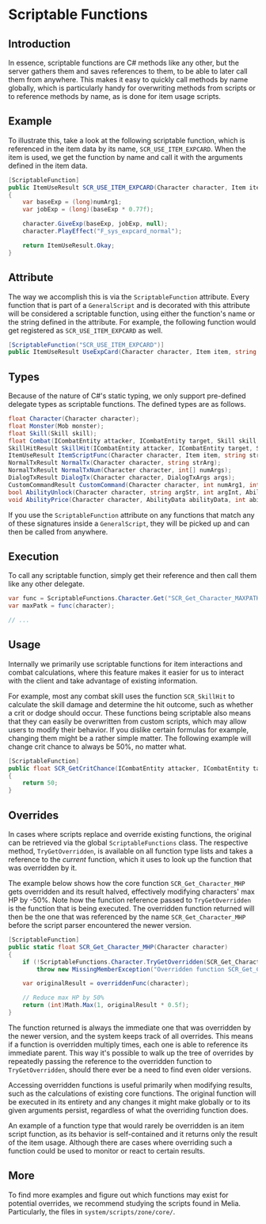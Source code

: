 Scriptable Functions
=============================================================================

## Introduction

In essence, scriptable functions are C# methods like any other,
but the server gathers them and saves references to them, to
be able to later call them from anywhere. This makes it easy
to quickly call methods by name globally, which is particularly
handy for overwriting methods from scripts or to reference
methods by name, as is done for item usage scripts.

## Example

To illustrate this, take a look at the following scriptable
function, which is referenced in the item data by its name,
`SCR_USE_ITEM_EXPCARD`. When the item is used, we get the
function by name and call it with the arguments defined in
the item data.
```cs
[ScriptableFunction]
public ItemUseResult SCR_USE_ITEM_EXPCARD(Character character, Item item, string strArg, float numArg1, float numArg2)
{
	var baseExp = (long)numArg1;
	var jobExp = (long)(baseExp * 0.77f);

	character.GiveExp(baseExp, jobExp, null);
	character.PlayEffect("F_sys_expcard_normal");

	return ItemUseResult.Okay;
}
```

## Attribute

The way we accomplish this is via the `ScriptableFunction` attribute.
Every function that is part of a `GeneralScript` and is decorated with
this attribute will be considered a scriptable function, using either
the function's name or the string defined in the attribute. For example,
the following function would get registered as `SCR_USE_ITEM_EXPCARD`
as well.

```cs
[ScriptableFunction("SCR_USE_ITEM_EXPCARD")]
public ItemUseResult UseExpCard(Character character, Item item, string strArg, float numArg1, float numArg2)
```

## Types

Because of the nature of C#'s static typing, we only support
pre-defined delegate types as scriptable functions. The defined
types are as follows.

```cs
float Character(Character character);
float Monster(Mob monster);
float Skill(Skill skill);
float Combat(ICombatEntity attacker, ICombatEntity target, Skill skill, SkillModifier modifier, SkillHitResult skillHitResult);
SkillHitResult SkillHit(ICombatEntity attacker, ICombatEntity target, Skill skill, SkillModifier modifier);
ItemUseResult ItemScriptFunc(Character character, Item item, string strArg, float numArg1, float numArg2);
NormalTxResult NormalTx(Character character, string strArg);
NormalTxResult NormalTxNum(Character character, int[] numArgs);
DialogTxResult DialogTx(Character character, DialogTxArgs args);
CustomCommandResult CustomCommand(Character character, int numArg1, int numArg2, int numArg3);
bool AbilityUnlock(Character character, string argStr, int argInt, AbilityData data);
void AbilityPrice(Character character, AbilityData abilityData, int abilityLevel, int maxLevel, out int price, out int time);
```

If you use the `ScriptableFunction` attribute on any functions
that match any of these signatures inside a `GeneralScript`,
they will be picked up and can then be called from anywhere.

## Execution

To call any scriptable function, simply get their reference
and then call them like any other delegate.

```cs
var func = ScriptableFunctions.Character.Get("SCR_Get_Character_MAXPATK");
var maxPatk = func(character);

// ...
```

## Usage

Internally we primarily use scriptable functions for item interactions
and combat calculations, where this feature makes it easier for us to
interact with the client and take advantage of existing information.

For example, most any combat skill uses the function `SCR_SkillHit`
to calculate the skill damage and determine the hit outcome, such as
whether a crit or dodge should occur. These functions being scriptable
also means that they can easily be overwritten from custom scripts,
which may allow users to modify their behavior. If you dislike certain
formulas for example, changing them might be a rather simple matter.
The following example will change crit chance to always be 50%,
no matter what.

```cs
[ScriptableFunction]
public float SCR_GetCritChance(ICombatEntity attacker, ICombatEntity target, Skill skill, SkillModifier modifier, SkillHitResult skillHitResult)
{
	return 50;
}
```

## Overrides

In cases where scripts replace and override existing functions, the original
can be retrieved via the global `ScriptableFunctions` class. The respective
method, `TryGetOverridden`, is available on all function type lists
and takes a reference to the *current* function, which it uses to
look up the function that was overridden by it.

The example below shows how the core function `SCR_Get_Character_MHP`
gets overridden and its result halved, effectively modifying characters'
max HP by -50%. Note how the function reference passed to `TryGetOverridden`
is the function that is being executed. The overridden function returned
will then be the one that was referenced by the name `SCR_Get_Character_MHP`
before the script parser encountered the newer version.

```cs
[ScriptableFunction]
public static float SCR_Get_Character_MHP(Character character)
{
	if (!ScriptableFunctions.Character.TryGetOverridden(SCR_Get_Character_MHP, out var overriddenFunc))
		throw new MissingMemberException("Overridden function SCR_Get_Character_MHP not found.");

	var originalResult = overriddenFunc(character);

	// Reduce max HP by 50%
	return (int)Math.Max(1, originalResult * 0.5f);
}
```

The function returned is always the immediate one that was overridden by
the newer version, and the system keeps track of all overrides. This means
if a function is overridden multiply times, each one is able to reference
its immediate parent. This way it's possible to walk up the tree of
overrides by repeatedly passing the reference to the overridden function
to `TryGetOverridden`, should there ever be a need to find even older
versions.

Accessing overridden functions is useful primarily when modifying results,
such as the calculations of existing core functions. The original function
will be executed in its entirety and any changes it might make globally
or to its given arguments persist, regardless of what the overriding
function does.

An example of a function type that would rarely be overridden is an item
script function, as its behavior is self-contained and it returns only
the result of the item usage. Although there are cases where overriding
such a function could be used to monitor or react to certain results.

## More

To find more examples and figure out which functions may exist for
potential overrides, we recommend studying the scripts found in Melia.
Particularly, the files in `system/scripts/zone/core/`.
